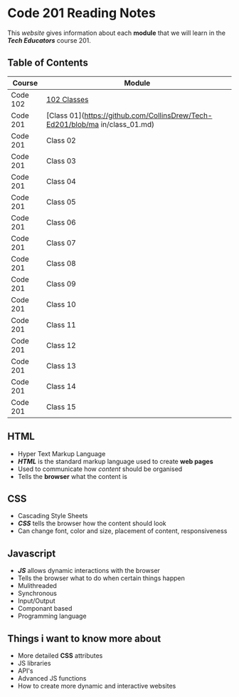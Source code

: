 # Code 201 Reading Notes

This *website* gives information about each **module** that we will learn in the ***Tech Educators*** course 201.

## Table of Contents
| Course | Module |
| -------- | --------|
| Code 102 | [102 Classes](https://github.com/CollinsDrew/reading-notes)|
| Code 201 | [Class 01](https://github.com/CollinsDrew/Tech-Ed201/blob/ma in/class_01.md)|
| Code 201 | Class 02 |
| Code 201 | Class 03 |
| Code 201 | Class 04 |
| Code 201 | Class 05 |
| Code 201 | Class 06 |
| Code 201 | Class 07 |
| Code 201 | Class 08 |
| Code 201 | Class 09 |
| Code 201 | Class 10 |
| Code 201 | Class 11 |
| Code 201 | Class 12 |
| Code 201 | Class 13 |
| Code 201 | Class 14 |
| Code 201 | Class 15 |

## HTML
- Hyper Text Markup Language
- ***HTML*** is the standard markup language used to create **web pages**
- Used to communicate how *content* should be organised
- Tells the **browser** what the content is

## CSS
- Cascading Style Sheets
- ***CSS*** tells the browser how the content should look
- Can change font, color and size, placement of content, responsiveness

## Javascript
- ***JS*** allows dynamic interactions with the browser
- Tells the browser what to do when certain things happen
- Mulithreaded
- Synchronous
- Input/Output
- Componant based
- Programming language

## Things i want to know more about

- More detailed **CSS** attributes
- JS libraries
- API's
- Advanced JS functions
- How to create more dynamic and interactive websites
